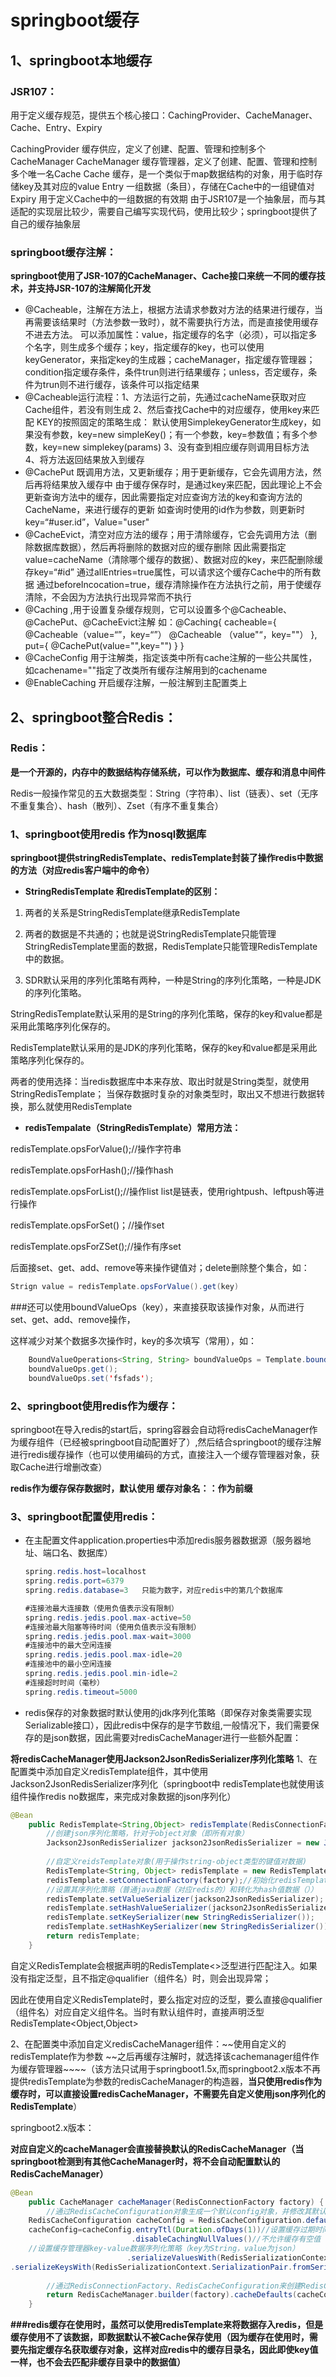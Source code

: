 # springboot缓存

## 1、springboot本地缓存

### JSR107：

用于定义缓存规范，提供五个核心接口：CachingProvider、CacheManager、Cache、Entry、Expiry

CachingProvider  缓存供应，定义了创建、配置、管理和控制多个CacheManager
CacheManager  缓存管理器，定义了创建、配置、管理和控制多个唯一名Cache
Cache  缓存，是一个类似于map数据结构的对象，用于临时存储key及其对应的value
Entry 一组数据（条目），存储在Cache中的一组键值对
Expiry  用于定义Cache中的一组数据的有效期
由于JSR107是一个抽象层，而与其适配的实现层比较少，需要自己编写实现代码，使用比较少；springboot提供了自己的缓存抽象层

### springboot缓存注解：

**springboot使用了JSR-107的CacheManager、Cache接口来统一不同的缓存技术，并支持JSR-107的注解简化开发**

- @Cacheable，注解在方法上，根据方法请求参数对方法的结果进行缓存，当再需要该结果时（方法参数一致时），就不需要执行方法，而是直接使用缓存
  不进去方法。
  可以添加属性：value，指定缓存的名字（必须），可以指定多个名字，则生成多个缓存；key，指定缓存的key，也可以使用keyGenerator，来指定key的生成器；cacheManager，指定缓存管理器；
  condition指定缓存条件，条件trun则进行结果缓存；unless，否定缓存，条件为trun则不进行缓存，该条件可以指定结果
- @Cacheable运行流程：1、方法运行之前，先通过cacheName获取对应Cache组件，若没有则生成
  		     2、然后查找Cache中的对应缓存，使用key来匹配
        		KEY的按照固定的策略生成：
  默认使用SimplekeyGenerator生成key，如果没有参数，key=new simpleKey()；有一个参数，key=参数值；有多个参数，key=new simplekey(params)
  		     3、没有查到相应缓存则调用目标方法
  		     4、将方法返回结果放入到缓存	
- @CachePut   既调用方法，又更新缓存；用于更新缓存，它会先调用方法，然后再将结果放入缓存中
  由于缓存保存时，是通过key来匹配，因此理论上不会更新查询方法中的缓存，因此需要指定对应查询方法的key和查询方法的CacheName，来进行缓存的更新
  如查询时使用的id作为参数，则更新时key=“#user.id”，Value="user"
- @CacheEvict，清空对应方法的缓存；用于清除缓存，它会先调用方法（删除数据库数据），然后再将删除的数据对应的缓存删除
  因此需要指定value=cacheName（清除哪个缓存的数据）、数据对应的key，来匹配删除缓存key=“#id”
  通过allEntries=true属性，可以请求这个缓存Cache中的所有数据
  通过beforeIncocation=true，缓存清除操作在方法执行之前，用于使缓存清除，不会因为方法执行出现异常而不执行
- @Caching ,用于设置复杂缓存规则，它可以设置多个@Cacheable、@CachePut、@CacheEvict注解
  如：@Caching{
  	cacheable={
   		@Cacheable（value=“”，key=“”）
  		@Cacheable （value"“，key=""）
     	},
  	put={
  		@CachePut(value="",key="")
  	}
  }
- @CacheConfig  用于注解类，指定该类中所有cache注解的一些公共属性，如cachename=""指定了改类所有缓存注解用到的cachename
- @EnableCaching   开启缓存注解，一般注解到主配置类上

## 2、springboot整合Redis：

### Redis：

**是一个开源的，内存中的数据结构存储系统，可以作为数据库、缓存和消息中间件**

Redis一般操作常见的五大数据类型：String（字符串）、list（链表）、set（无序不重复集合）、hash（散列）、Zset（有序不重复集合）

### 1、springboot使用redis 作为nosql数据库

**springboot提供stringRedisTemplate、redisTemplate封装了操作redis中数据的方法（对应redis客户端中的命令）**

- **StringRedisTemplate 和redisTemplate的区别：**

1. 两者的关系是StringRedisTemplate继承RedisTemplate


2. 两者的数据是不共通的；也就是说StringRedisTemplate只能管理StringRedisTemplate里面的数据，RedisTemplate只能管理RedisTemplate中的数据。


3. SDR默认采用的序列化策略有两种，一种是String的序列化策略，一种是JDK的序列化策略。


StringRedisTemplate默认采用的是String的序列化策略，保存的key和value都是采用此策略序列化保存的。

RedisTemplate默认采用的是JDK的序列化策略，保存的key和value都是采用此策略序列化保存的。

两者的使用选择：当redis数据库中本来存放、取出时就是String类型，就使用StringRedisTemplate；
当保存数据时复杂的对象类型时，取出又不想进行数据转换，那么就使用RedisTemplate

- **redisTempalate（StringRedisTemplate）常用方法：**

redisTemplate.opsForValue();//操作字符串

redisTemplate.opsForHash();//操作hash

redisTemplate.opsForList();//操作list    list是链表，使用rightpush、leftpush等进行操作

redisTemplate.opsForSet()；//操作set

redisTemplate.opsForZSet();//操作有序set

后面接set、get、add、remove等来操作键值对；delete删除整个集合，如：

````java
Strign value = redisTemplate.opsForValue().get(key)
````



###还可以使用boundValueOps（key），来直接获取该操作对象，从而进行set、get、add、remove操作，

这样减少对某个数据多次操作时，key的多次填写（常用），如：

````java
	BoundValueOperations<String, String> boundValueOps = Template.boundValueOps("key");
	boundValueOps.get();
	boundValueOps.set('fsfads');
````

### 2、springboot使用redis作为缓存：

springboot在导入redis的start后，spring容器会自动将redisCacheManager作为缓存组件（已经被springboot自动配置好了）,然后结合springboot的缓存注解进行redis缓存操作（也可以使用编码的方式，直接注入一个缓存管理器对象，获取Cache进行增删改查）

**redis作为缓存保存数据时，默认使用    缓存对象名：：作为前缀**

### 3、springboot配置使用redis：

- 在主配置文件application.properties中添加redis服务器数据源（服务器地址、端口名、数据库）

  ````java
  spring.redis.host=localhost
  spring.redis.port=6379
  spring.redis.database=3   只能为数字，对应redis中的第几个数据库
  
  #连接池最大连接数（使用负值表示没有限制）
  spring.redis.jedis.pool.max-active=50
  #连接池最大阻塞等待时间（使用负值表示没有限制）
  spring.redis.jedis.pool.max-wait=3000
  #连接池中的最大空闲连接
  spring.redis.jedis.pool.max-idle=20
  #连接池中的最小空闲连接
  spring.redis.jedis.pool.min-idle=2
  #连接超时时间（毫秒）
  spring.redis.timeout=5000
  ````

- redis保存的对象数据时默认使用的jdk序列化策略（即保存对象类需要实现Serializable接口），因此redis中保存的是字节数组,一般情况下，我们需要保存的是json数据，因此需要对redisCacheManager进行一些额外配置：

**将redisCacheManager使用Jackson2JsonRedisSerializer序列化策略**
1、在配置类中添加自定义redisTemplate组件，其中使用Jackson2JsonRedisSerializer序列化（springboot中 redisTemplate也就使用该组件操作redis no数据库，来完成对象数据的json序列化）

````java
@Bean
	public RedisTemplate<String,Object> redisTemplate(RedisConnectionFactory factory){
		//创建json序列化策略，针对于object对象（即所有对象）
		Jackson2JsonRedisSerializer jackson2JsonRedisSerializer = new Jackson2JsonRedisSerializer(Object.class);
		
		//自定义reidsTemplate对象(用于操作string-object类型的键值对数据)
		RedisTemplate<String, Object> redisTemplate = new RedisTemplate<String, Object>();
		redisTemplate.setConnectionFactory(factory);//初始化redisTemplate
		//设置其序列化策略（普通java数据（对应redis的）和转化为hash值数据（））
		redisTemplate.setValueSerializer(jackson2JsonRedisSerializer);
		redisTemplate.setHashValueSerializer(jackson2JsonRedisSerializer);
		redisTemplate.setKeySerializer(new StringRedisSerializer());
		redisTemplate.setHashKeySerializer(new StringRedisSerializer());
		return redisTemplate;
	}
````

自定义RedisTemplate会根据声明的RedisTemplate<>泛型进行匹配注入。如果没有指定泛型，且不指定@qualifier（组件名）时，则会出现异常；

因此在使用自定义RedisTemplate时，要么指定对应的泛型，要么直接@qualifier（组件名）对应自定义组件名。当时有默认组件时，直接声明泛型 RedisTemplate<Object,Object>

2、在配置类中添加自定义redisCacheManager组件：~~使用自定义的redisTemplate作为参数
~~之后再缓存注解时，就选择该cachemanager组件作为缓存管理器~~~~（该方法只试用于springboot1.5x,而springboot2.x版本不再提供redisTemplate为参数的redisCacheManager的构造器，**当只使用redis作为缓存时，可以直接设置redisCacheManager，不需要先自定义使用json序列化的RedisTemplate**）

springboot2.x版本：

**对应自定义的cacheManager会直接替换默认的RedisCacheManager（当springboot检测到有其他CacheManager时，将不会自动配置默认的RedisCacheManager）**

````java
@Bean
	public CacheManager cacheManager(RedisConnectionFactory factory) {
		//通过RedisCacheConfiguration对象生成一个默认config对象，并修改其默认属性
	RedisCacheConfiguration cacheConfig = RedisCacheConfiguration.defaultCacheConfig();
	cacheConfig=cacheConfig.entryTtl(Duration.ofDays(1))//设置缓存过期时间（1天）
				           .disableCachingNullValues()//不允许缓存有空值
	//设置缓存管理器key-value数据序列化策略（key为String，value为json）	
			              .serializeValuesWith(RedisSerializationContext.SerializationPair.fromSerializer(new Jackson2JsonRedisSerializer(Object.class)))
.serializeKeysWith(RedisSerializationContext.SerializationPair.fromSerializer(new StringRedisSerializer()));
		
		//通过RedisConnectionFactory、RedisCacheConfiguration来创建RedisCacheManager
		return RedisCacheManager.builder(factory).cacheDefaults(cacheConfig).build();
	}
````

**###redis缓存在使用时，虽然可以使用redisTemplate来将数据存入redis，但是缓存使用不了该数据，即数据默认不被Cache保存使用（因为缓存在使用时，需要先指定缓存名获取缓存对象，这样对应redis中的缓存目录名，因此即使key值一样，也不会去匹配非缓存目录中的数据值）**





